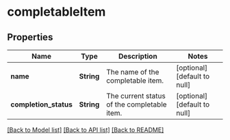 # completableItem
## Properties

| Name | Type | Description | Notes |
|------------ | ------------- | ------------- | -------------|
| **name** | **String** | The name of the completable item. | [optional] [default to null] |
| **completion\_status** | **String** | The current status of the completable item. | [optional] [default to null] |

[[Back to Model list]](../README.md#documentation-for-models) [[Back to API list]](../README.md#documentation-for-api-endpoints) [[Back to README]](../README.md)

